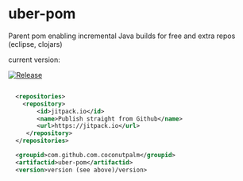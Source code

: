 # uber-pom
Parent pom enabling incremental Java builds for free and extra repos (eclipse, clojars)

current version: 

[![Release](https://jitpack.io/v/coconutpalm/uber-pom.svg)](https://jitpack.io/#coconutpalm/uber-pom)


```xml

  <repositories>
    <repository>
	    <id>jitpack.io</id>
	    <name>Publish straight from Github</name>
	    <url>https://jitpack.io</url>
	 </repository>
  </repositories>

  <groupid>com.github.com.coconutpalm</groupid>
  <artifactid>uber-pom</artifactid>
  <version>version (see above)/version>
```
